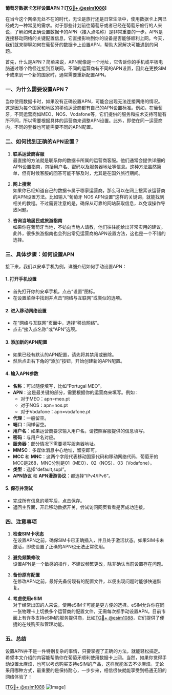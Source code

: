 **葡萄牙数据卡怎样设置APN？[[TG💪+ @esim1088](https://t.me/s/esim1088)]**

在当今这个网络无处不在的时代，无论是旅行还是日常生活中，使用数据卡上网已经成为一种常见的需求。对于那些计划前往葡萄牙或者已经在葡萄牙旅行的人来说，了解如何正确设置数据卡的APN（接入点名称）是非常重要的一步。APN是连接移动网络的关键配置信息，它直接影响到你的设备是否能够顺利上网。今天，我们就来聊聊如何在葡萄牙的数据卡上设置APN，帮助大家解决可能遇到的问题。

首先，什么是APN？简单来说，APN就像是一个地址，它告诉你的手机或平板电脑通过哪个路径连接到互联网。不同的运营商有不同的APN设置，因此在更换SIM卡或来到一个新的国家时，通常需要重新配置APN。

### 一、为什么需要设置APN？

当你使用数据卡时，如果没有正确设置APN，可能会出现无法连接网络的情况。这是因为每个国家和地区的移动运营商都有自己的APN设置标准。例如，在葡萄牙，不同运营商如MEO、NOS、Vodafone等，它们提供的服务和技术支持可能有所不同，所以需要根据具体的运营商来调整APN设置。此外，即使在同一运营商内，不同的套餐也可能需要不同的APN配置。

### 二、如何找到正确的APN设置？

1. **联系运营商客服**  
   最直接的方法就是联系你的数据卡所属的运营商客服。他们通常会提供详细的APN设置指南，包括用户名、密码以及服务器地址等信息。这种方法虽然简单，但有时候客服的回答可能不够及时，尤其是在国外旅行期间。

2. **网上搜索**  
   如果你已经知道自己的数据卡属于哪家运营商，那么可以在网上搜索该运营商的APN设置方法。比如输入“葡萄牙 NOS APN设置”这样的关键词，就能找到相关的教程。不过需要注意的是，确保从可靠的网站获取信息，以免误操作导致问题。

3. **咨询当地居民或旅游指南**  
   如果你在葡萄牙当地，不妨向当地人请教，他们往往能给出非常实用的建议。此外，很多旅游指南也会列出常见运营商的APN设置方法，这也是一个不错的选择。

### 三、具体步骤：如何设置APN

接下来，我们以安卓手机为例，详细介绍如何手动设置APN：

#### 1. 打开手机设置
- 首先打开你的安卓手机，点击“设置”图标。
- 在设置菜单中找到并点击“网络与互联网”或类似的选项。

#### 2. 进入移动网络设置
- 在“网络与互联网”页面中，选择“移动网络”。
- 点击“接入点名称”或“APN”选项。

#### 3. 添加新的APN配置
- 如果已经有默认的APN配置，请先将其禁用或删除。
- 然后点击右下角的“添加”按钮，开始创建新的APN配置。

#### 4. 输入APN参数
- **名称**：可以随便填写，比如“Portugal MEO”。
- **APN**：这是最关键的部分，需要根据你的运营商来填写。例如：
  - 对于MEO：apn=meo.pt
  - 对于NOS：apn=nos.pt
  - 对于Vodafone：apn=vodafone.pt
- **代理**：一般留空。
- **端口**：同样留空。
- **用户名**：如果运营商要求输入用户名，请按照客服提供的信息填写。
- **密码**：与用户名对应。
- **服务器**：部分情况下需要填写服务器地址。
- **MMSC**：多媒体消息中心地址，留空即可。
- **MCC** 和 **MNC**：这两个字段代表移动国家代码和移动网络代码，葡萄牙的MCC是268，MNC分别是01（MEO）、02（NOS）、03（Vodafone）。
- **类型**：选择“default,supl”。
- **APN协议** 和 **APN漫游协议**：都选择“IPv4/IPv6”。

#### 5. 保存并测试
- 完成所有信息的填写后，点击保存。
- 返回主界面，开启移动数据开关，尝试访问网页看看是否成功连接。

### 四、注意事项

1. **检查SIM卡状态**  
   在设置APN之前，确保SIM卡已正确插入，并且处于激活状态。如果SIM卡未激活，即使设置了正确的APN也无法正常使用。

2. **避免频繁修改**  
   设置APN是一个敏感的操作，不建议频繁更改，除非确认当前设置存在问题。

3. **备份原有配置**  
   在修改APN之前，最好先备份现有的配置文件，以便出现问题时能够快速恢复。

4. **考虑使用eSIM**  
   对于经常出国的人来说，使用eSIM卡可能是更方便的选择。eSIM允许你在同一张物理卡上切换多个运营商的配置文件，无需每次都手动设置APN。目前市面上有许多支持eSIM的服务提供商，比如[TG💪+ @esim1088](https://t.me/s/esim1088)，它们提供了便捷的在线购买和管理功能。

### 五、总结

设置APN并不是一件特别复杂的事情，只要掌握了正确的方法，就能轻松搞定。希望本文介绍的内容能帮助你在葡萄牙顺利使用数据卡上网。当然，如果你觉得手动设置太麻烦，也可以考虑购买支持eSIM的产品，这样就能省去不少麻烦。无论采用哪种方式，最重要的是保持耐心，一步步来，相信很快就能享受到畅通无阻的网络体验了！

[[TG💪+ @esim1088](https://t.me/s/esim1088) ![Image](https://i.postimg.cc/4NQfJmqS/Snipaste-2025-05-13-00-14-12.png)]